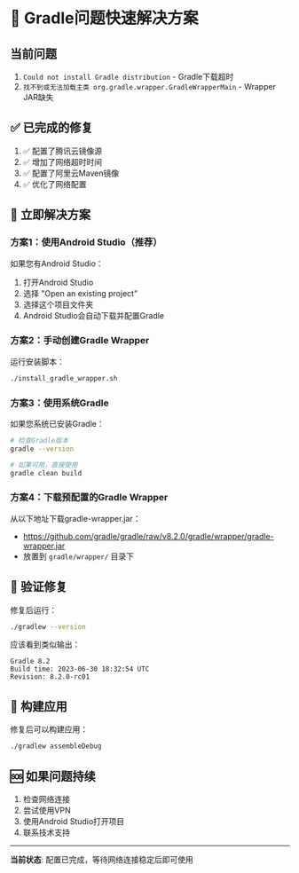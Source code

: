 # 🚀 Gradle问题快速解决方案

## 当前问题
1. `Could not install Gradle distribution` - Gradle下载超时
2. `找不到或无法加载主类 org.gradle.wrapper.GradleWrapperMain` - Wrapper JAR缺失

## ✅ 已完成的修复
1. ✅ 配置了腾讯云镜像源
2. ✅ 增加了网络超时时间
3. ✅ 配置了阿里云Maven镜像
4. ✅ 优化了网络配置

## 🔧 立即解决方案

### 方案1：使用Android Studio（推荐）
如果您有Android Studio：
1. 打开Android Studio
2. 选择 "Open an existing project"
3. 选择这个项目文件夹
4. Android Studio会自动下载并配置Gradle

### 方案2：手动创建Gradle Wrapper
运行安装脚本：
```bash
./install_gradle_wrapper.sh
```

### 方案3：使用系统Gradle
如果您系统已安装Gradle：
```bash
# 检查Gradle版本
gradle --version

# 如果可用，直接使用
gradle clean build
```

### 方案4：下载预配置的Gradle Wrapper
从以下地址下载gradle-wrapper.jar：
- https://github.com/gradle/gradle/raw/v8.2.0/gradle/wrapper/gradle-wrapper.jar
- 放置到 `gradle/wrapper/` 目录下

## 🎯 验证修复
修复后运行：
```bash
./gradlew --version
```

应该看到类似输出：
```
Gradle 8.2
Build time: 2023-06-30 18:32:54 UTC
Revision: 8.2.0-rc01
```

## 📱 构建应用
修复后可以构建应用：
```bash
./gradlew assembleDebug
```

## 🆘 如果问题持续
1. 检查网络连接
2. 尝试使用VPN
3. 使用Android Studio打开项目
4. 联系技术支持

---

**当前状态**: 配置已完成，等待网络连接稳定后即可使用





